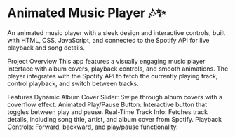 # Animated Music Player 🎶✨
An animated music player with a sleek design and interactive controls, built with HTML, CSS, JavaScript, and connected to the Spotify API for live playback and song details.

Project Overview
This app features a visually engaging music player interface with album covers, playback controls, and smooth animations. The player integrates with the Spotify API to fetch the currently playing track, control playback, and switch between tracks.

Features
Dynamic Album Cover Slider: Swipe through album covers with a coverflow effect.
Animated Play/Pause Button: Interactive button that toggles between play and pause.
Real-Time Track Info: Fetches track details, including song title, artist, and album cover from Spotify.
Playback Controls: Forward, backward, and play/pause functionality.
